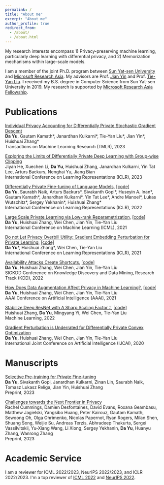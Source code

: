 ```yaml
---
permalink: /
title: "About me"
excerpt: "About me"
author_profile: true
redirect_from: 
  - /about/
  - /about.html
---
```


My research interests encompass 1) Privacy-preserving machine learning, particularly deep learning with differential privacy, and 2) Memorization mechanisms within large-scale models. 

I am a member of the joint Ph.D. program between [Sun Yat-sen University](https://en.wikipedia.org/wiki/Sun_Yat-sen_University) and [Microsoft Research Asia](https://www.microsoft.com/en-us/research/lab/microsoft-research-asia/). My advisors are Prof. [Jian Yin](https://openreview.net/profile?id=~Jian_Yin3) and Prof. [Tie-Yan Liu](https://www.microsoft.com/en-us/research/people/tyliu/). I received my B.S. degree in Computer Science from Sun Yat-sen University in 2019. My research is supported by [Microsoft Research Asia Fellowship](https://www.microsoft.com/en-us/research/academic-program/fellowships-microsoft-research-asia/). 







Publications
======

[Individual Privacy Accounting for Differentially Private Stochastic Gradient Descent](https://arxiv.org/abs/2206.02617)<br>
**Da Yu**, Gautam Kamath\*, Janardhan Kulkarni\*, Tie-Yan Liu\*, Jian Yin\*, Huishuai Zhang\*<br>
Transactions on Machine Learning Research (TMLR), 2023
    
[Exploring the Limits of Differentially Private Deep Learning with Group-wise Clipping](https://openreview.net/forum?id=oze0clVGPeX)<br>
Jiyan He, Xuechen Li, **Da Yu**, Huishuai Zhang, Janardhan Kulkarni, Yin Tat Lee, Arturs Backurs, Nenghai Yu, Jiang Bian<br>
International Conference on Learning Representations (ICLR), 2023

[Differentially Private Fine-tuning of Language Models](https://arxiv.org/abs/2110.06500), [[code]](https://github.com/huseyinatahaninan/Differentially-Private-Fine-tuning-of-Language-Models)<br>
**Da Yu**, Saurabh Naik, Arturs Backurs\*, Sivakanth Gopi\*, Huseyin A. Inan\*, Gautam Kamath\*, Janardhan Kulkarni\*, Yin Tat Lee\*, Andre Manoel\*, Lukas Wutschitz\*, Sergey Yekhanin\*, Huishuai Zhang\*<br>
International Conference on Learning Representations (ICLR), 2022

[Large Scale Private Learning via Low-rank Reparametrization](https://arxiv.org/abs/2106.09352), [[code]](https://github.com/dayu11/Differentially-Private-Deep-Learning)<br>
**Da Yu**, Huishuai Zhang, Wei Chen, Jian Yin, Tie-Yan Liu<br>
International Conference on Machine Learning (ICML), 2021

[Do not Let Privacy Overbill Utility: Gradient Embedding Perturbation for Private Learning](https://arxiv.org/abs/2102.12677), [[code]](https://github.com/dayu11/Differentially-Private-Deep-Learning/tree/main/vision/GEP)<br>
**Da Yu**\*, Huishuai Zhang\*, Wei Chen, Tie-Yan Liu<br>
International Conference on Learning Representations (ICLR), 2021

[Availability Attacks Create Shortcuts](https://arxiv.org/abs/2111.00898), [[code]](https://github.com/dayu11/Availability-Attacks-Create-Shortcuts)<br>
**Da Yu**, Huishuai Zhang, Wei Chen, Jian Yin, Tie-Yan Liu<br>
SIGKDD Conference on Knowledge Discovery and Data Mining, Research Track (KDD), 2022

[How Does Data Augmentation Affect Privacy in Machine Learning?](https://arxiv.org/abs/2007.10567), [[code]](https://github.com/dayu11/MI_with_DA)<br>
**Da Yu**, Huishuai Zhang, Wei Chen, Jian Yin, Tie-Yan Liu<br>
AAAI Conference on Artificial Intelligence (AAAI), 2021

[Stabilize Deep ResNet with A Sharp Scaling Factor $\tau$](https://arxiv.org/abs/1903.07120), [[code]](https://github.com/dayu11/tau-ResNet)<br>
Huishuai Zhang, **Da Yu**, Mingyang Yi, Wei Chen, Tie-Yan Liu<br> 
Machine Learning, 2022


[Gradient Perturbation is Underrated for Differentially Private Convex Optimization](https://arxiv.org/abs/1911.11363)<br>
**Da Yu**, Huishuai Zhang, Wei Chen, Jian Yin, Tie-Yan Liu<br>
International Joint Conference on Artificial Intelligence (IJCAI), 2020

Manuscripts
======
[Selective Pre-training for Private Fine-tuning](https://arxiv.org/abs/2305.13865)<br>
**Da Yu**, Sivakanth Gopi, Janardhan  Kulkarni, Zinan Lin, Saurabh Naik, Tomasz Lukasz Religa, Jian Yin, Huishuai Zhang<br>
Preprint, 2023

[Challenges towards the Next Frontier in Privacy](https://arxiv.org/abs/2304.06929)<br>
Rachel Cummings, Damien Desfontaines, David Evans, Roxana Geambasu, Matthew Jagielski, Yangsibo Huang, Peter Kairouz, Gautam Kamath, Sewoong Oh, Olga Ohrimenko, Nicolas Papernot, Ryan Rogers, Milan Shen, Shuang Song, Weijie Su, Andreas Terzis, Abhradeep Thakurta, Sergei Vassilvitskii, Yu-Xiang Wang, Li Xiong, Sergey Yekhanin, **Da Yu**, Huanyu Zhang, Wanrong Zhang<br>
Preprint, 2023

Academic Service
======
I am a reviewer for ICML 2022/2023, NeurIPS 2022/2023, and ICLR 2022/2023. I'm a top reviewer of [ICML 2022](https://icml.cc/Conferences/2022/Reviewers) and [NeurIPS 2022](https://nips.cc/Conferences/2022/ProgramCommittee).

